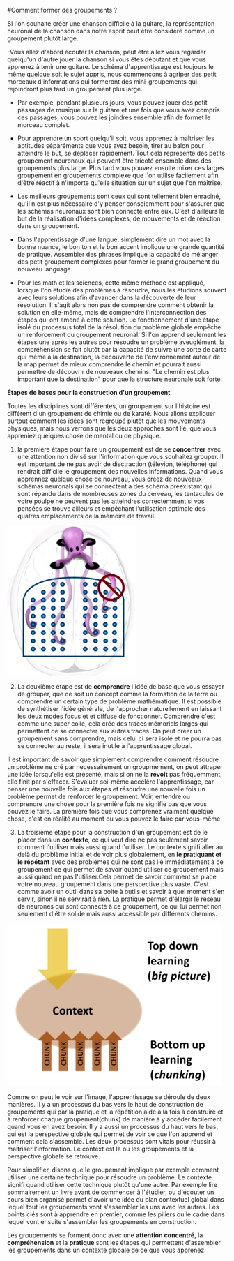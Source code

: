 #Comment former des groupements ?

Si l'on souhaite créer une chanson difficile à la guitare, la représentation neuronal de la chanson dans notre esprit peut être considéré comme un groupement plutôt large.

-Vous allez d'abord écouter la chanson, peut être allez vous regarder quelqu'un d'autre jouer la chanson si vous êtes débutant et que vous apprenez à tenir une guitare. Le schéma d'apprentissage est toujours le même quelque soit le sujet appris, nous commençons à agriper des petit morceaux d'informations qui formeront des mini-groupements qui rejoindront plus tard un groupement plus large.

- Par exemple, pendant plusieurs jours, vous pouvez jouer des petit passages de musique sur la guitare et une fois que vous avez compris ces passages, vous pouvez les joindres ensemble afin de formet le morceau complet.

- Pour apprendre un sport quelqu'il soit, vous apprenez à maîtriser les aptitudes séparéments que vous avez besoin, tirer au balon pour atteindre le but, se déplacer rapidement. Tout cela represente des petits groupement neuronaux qui peuvent être tricoté ensemble dans des groupements plus large. Plus tard vous pouvez ensuite mixer ces larges groupement en groupements complexe que l'on utilise facilement afin d'être réactif à n'importe qu'elle situation sur un sujet que l'on maîtrise.

- Les meilleurs groupements sont ceux qui sont tellement bien enraciné, qu'il n'est plus nécessaire d'y penser consciemment pour s'assurer que les schémas neuronaux sont bien connecté entre eux. C'est d'ailleurs le but de la réalisation d'idées complexes, de mouvements et de réaction dans un groupement.

- Dans l'apprentissage d'une langue, simplement dire un mot avec la bonne nuance, le bon ton et le bon accent implique une grande quantité de pratique. Assembler des phrases implique la capacité de mélanger des petit groupement complexes pour former le grand groupement du nouveau language.

- Pour les math et les sciences, cette même méthode est appliqué, lorsque l'on étudie des problèmes à résoudre, nous les étudions souvent avec leurs solutions afin d'avancer dans la découverte de leur résolution. Il s'agit alors non pas de comprendre comment obtenir la solution en elle-même, mais de comprendre l'interconnection des étapes qui ont amené à cette solution. Le fonctionnement d'une étape isolé du processus total de la résolution du problème globale empêche un renforcement du groupement neuronal. Si l'on apprend seulement les étapes une aprés les autres pour résoudre un problème aveuglément, la compréhension se fait plutôt par la capacité de suivre une sorte de carte qui même à la destination, la découverte de l'environnement autour de la map permet de mieux comprendre le chemin et pourrait aussi permettre de découvrir de nouveaux chemins. "Le chemin est plus important que la destination" pour que la structure neuronale soit forte.

**Étapes de bases pour la construction d'un groupement**

Toutes les disciplines sont différentes, un groupement sur l'histoire est différent d'un groupement de chimie ou de karaté. Nous allons expliquer surtout comment les idées sont regroupé plutôt que les mouvements physiques, mais nous verrons que les deux approches sont lié, que vous appreniez quelques chose de mental ou de physique.

1. la première étape pour faire un groupement est de se **concentrer** avec une attention non divisé sur l'information que vous souhaitez grouper. Il est important de ne pas avoir de disctraction (télévion, téléphone) qui rendrait difficile le groupement des nouvelles informations. Quand vous apprennez quelque chose de nouveau, vous créez de nouveaux schémas neuronals qui se connectent à des schéma préexistant qui sont répandu dans de nombreuses zones du cerveau, les tentacules de votre poulpe ne peuvent pas les atteindres correctemment si vos pensées se trouve ailleurs et empéchant l'utilisation optimale des quatres emplacements de la mémoire de travail.

![](octopus.png)

2. La deuxième étape est de **comprendre** l'idée de base que vous essayer de grouper, que ce soit un concept comme la formation de la terre ou comprendre un certain type de problème mathématique. Il est possible de synthétiser l'idée générale, de l'approcher naturellement en laissant les deux modes focus et et diffuse de fonctionner. Comprendre c'est comme une super colle, cela crée des traces mémoriels larges qui permettent de se connecter aux autres traces. On peut créer un groupement sans comprendre, mais celui ci sera isolé et ne pourra pas se connecter au reste, il sera inutile à l'apprentissage global.

Il est important de savoir que simplement comprendre comment résoudre un problème ne cré par necessairement un groupmement, on peut attraper une idée lorsqu'elle est présenté, mais si on ne la **revoit** pas fréquemment, elle finit par s'effacer. S'évaluer soi-même accélère l'apprentissage, car penser une nouvelle fois aux étapes et résoudre une nouvelle fois un problème permet de renforcer le groupement. Voir, entendre ou comprendre une chose pour la première fois ne signifie pas que vous pouvez le faire. La première fois que vous comprenez vraiment quelque chose, c'est en réalité au moment ou vous pouvez le faire par vous-même. 

3. La troisième étape pour la construction d'un groupement est de le placer dans un **contexte**, ce qui veut dire ne pas seulement savoir comment l'utiliser mais aussi quand l'utiliser. Le contexte signifi aller au delà du problème initial et de voir plus globalement, en **le pratiquant et le répétant** avec des problèmes qui ne sont pas lié immédiatement à ce groupement ce qui permet de savoir quand utiliser ce groupement mais aussi quand ne pas l'utiliser.Cela permet de savoir comment se place votre nouveau groupement dans une perspective plus vaste. C'est comme avoir un outil dans sa boite à outils et savoir à quel moment s'en servir, sinon il ne servirait à rien. La pratique permet d'élargir le réseau de neurones qui sont connecté à ce groupement, ce qui lui permet non seulement d'être solide mais aussi accessible par différents chemins.

![](context.png)

Comme on peut le voir sur l'image, l'apprentissage se déroule de deux manières. Il y a un processus du bas vers le haut de construction de groupements qui par la pratique et la répétition aide à la fois à construire et à renforcer chaque groupement(chunk) de manière à y accéder facilement quand vous en avez besoin. Il y a aussi un processus du haut vers le bas, qui est la perspective globale qui permet de voir ce que l'on apprend et comment cela s'assemble. Les deux processus sont vitals pour réussir à maitriser l'information. Le context est là ou les groupements et la perspective globale se retrouve.

Pour simplifier, disons que le groupement implique par exemple comment utiliser une certaine technique pour résoudre un problème. Le contexte signifi quand utiliser cette technique plutôt qu'une autre. Par exemple lire sommairement un livre avant de commencer à l'étudier, ou d'écouter un cours bien organisé permet d'avoir une idée du plan contextuel global dans lequel tout les groupements vont s'assembler les uns avec les autres. Les points clés sont à apprendre en premier, comme les piliers ou le cadre dans lequel vont ensuite s'assembler les groupements en construction.

Les groupements se forment donc avec une **attention concentré**, la **compréhension** et la **pratique** sont les étapes qui permettent d'assembler les groupements dans un contexte globale de ce que vous apprenez.

